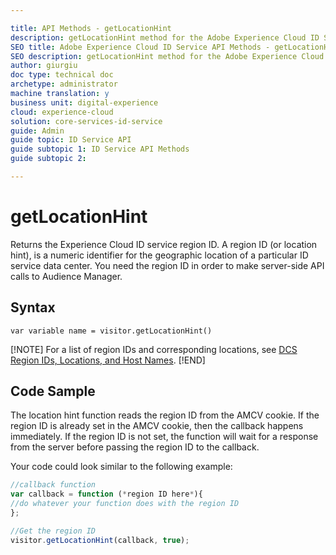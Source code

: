 ```yaml
---

title: API Methods - getLocationHint
description: getLocationHint method for the Adobe Experience Cloud ID Service API
SEO title: Adobe Experience Cloud ID Service API Methods - getLocationHint
SEO description: getLocationHint method for the Adobe Experience Cloud ID Service API
author: giurgiu
doc type: technical doc
archetype: administrator
machine translation: y
business unit: digital-experience
cloud: experience-cloud
solution: core-services-id-service
guide: Admin
guide topic: ID Service API
guide subtopic 1: ID Service API Methods
guide subtopic 2:

---
```


# getLocationHint

Returns the Experience Cloud ID service region ID. A region ID \(or location hint\), is a numeric identifier for the geographic location of a particular ID service data center. You need the region ID in order to make server-side API calls to Audience Manager.

## Syntax
`var variable name = visitor.getLocationHint()` 

[!NOTE]
For a list of region IDs and corresponding locations, see [DCS Region IDs, Locations, and Host Names](https://marketing.adobe.com/resources/help/en_US/aam/dcs-regions.html).
[!END]

## Code Sample

The location hint function reads the region ID from the AMCV cookie. If the region ID is already set in the AMCV cookie, then the callback happens immediately. If the region ID is not set, the function will wait for a response from the server before passing the region ID to the callback.

Your code could look similar to the following example:

```javascript
//callback function
var callback = function (*region ID here*){
//do whatever your function does with the region ID
};

//Get the region ID
visitor.getLocationHint(callback, true);

```
